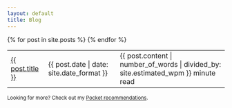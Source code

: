 ```yaml
---
layout: default
title: Blog
---
```


<table>
    {% for post in site.posts %}
        <tr>
            <td class="blog-post-title"><a href="{{ post.url }}">{{ post.title }}</a></td>
            <td><i class="fas fa-calendar-day"></i> {{ post.date | date: site.date_format }}</td>
            <td><i class="fas fa-stopwatch"></i> {{ post.content | number_of_words | divided_by: site.estimated_wpm }} minute read</td>
        </tr>
    {% endfor %}
</table>

<small>Looking for more? Check out my <a href="http://getpocket.com/@158g5d6fpY1f5A282fTb34aT6aA9p1b1593pdiVb8cbzd5E526203w88kD1Zd1cF?src=navbar">Pocket recommendations</a>.</small>
